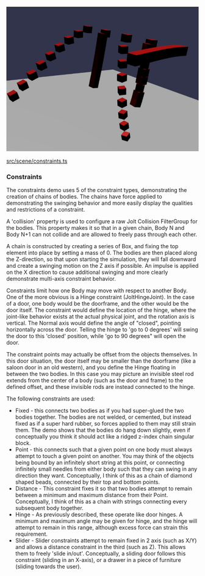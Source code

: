 ![Constraints](./img/constraints.jpg)

[src/scene/constraints.ts](../src/scene/constraints.ts)  

### Constraints

The constraints demo uses 5 of the constraint types, demonstrating the creation of chains of bodies. The chains have force applied to demonstrating the swinging behavior and more easily display the qualities and restrictions of a constraint.

A 'collision' property is used to configure a raw Jolt Collision FilterGroup for the bodies. This property makes it so that in a given chain, Body N and Body N+1 can not collide and are allowed to freely pass through each other.

A chain is constructed by creating a series of Box, and fixing the top element into place by setting a mass of 0. The bodies are then placed along the Z-direction, so that upon starting the simulation, they will fall downward and create a swinging motion on the Z axis if possible. An impulse is applied on the X direction to cause additional swinging and more clearly demonstrate multi-axis constraint behavior.

Constraints limit how one Body may move with respect to another Body. One of the more obvious is a Hinge constraint (JoltHingeJoint). In the case of a door, one body would be the doorframe, and the other would be the door itself. The constraint would define the location of the hinge, where the joint-like behavior exists at the actual physical joint, and the rotation axis is vertical. The Normal axis would define the angle of "closed", pointing horizontally across the door. Telling the hinge to 'go to 0 degrees' will swing the door to this 'closed' position, while 'go to 90 degrees" will open the door.

The constraint points may actually be offset from the objects themselves. In this door situation, the door itself may be smaller than the doorframe (like a saloon door in an old western), and you define the Hinge floating in between the two bodies. In this case you may picture an invisible steel rod extends from the center of a body (such as the door and frame) to the defined offset, and these invisible rods are instead connected to the hinge.

The following constraints are used:
* Fixed - this connects two bodies as if you had super-glued the two bodies together. The bodies are not welded, or cemented, but instead fixed as if a super hard rubber, so forces applied to them may still strain them. The demo shows that the bodies do hang down slightly, even if conceptually you think it should act like a ridged z-index chain singular block.
* Point - this connects such that a given point on one body must always attempt to touch a given point on another. You may think of the objects being bound by an infinitely short string at this point, or connecting infinitely small needles from either body such that they can swing in any direction they want. Conceptually, I think of this as a chain of diamond shaped beads, connected by their top and bottom points.
* Distance - This constraint fixes it so that two bodies attempt to remain between a minimum and maximum distance from their Point. Conceptually, I think of this as a chain with strings connecting every subsequent body together.
* Hinge - As previously described, these operate like door hinges. A minimum and maximum angle may be given for hinge, and the hinge will attempt to remain in this range, although excess force can strain this requirement.
* Slider - Slider constraints attempt to remain fixed in 2 axis (such as X/Y) and allows a distance constraint in the third (such as Z). This allows them to freely 'slide in/out'. Conceptually, a sliding door follows this constraint (sliding in an X-axis), or a drawer in a piece of furniture (sliding towards the user). 
